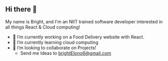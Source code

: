 ## Hi there 👋

My name is Bright, and I'm an NIIT trained 
software developer interested in all things React & Cloud computing!
- 🔭 I’m currently working on a Food Delivery website with React.
- 🌱 I’m currently learning cloud computing 
- 👯 I’m looking to collaborate on Projects!
     - Send me Ideas to brightElono6@gmail.com   


<!--
**BrightEluno/Brighteluno** is a ✨ _special_ ✨ repository because its `README.md` (this file) appears on your GitHub profile.

Here are some ideas to get you started:

- 🔭 I’m currently working on ...
- 🌱 I’m currently learning ...
- 👯 I’m looking to collaborate on ...
- 🤔 I’m looking for help with ...
- 💬 Ask me about ...
- 📫 How to reach me: ...
- 😄 Pronouns: ...
- ⚡ Fun fact: ...
-->
